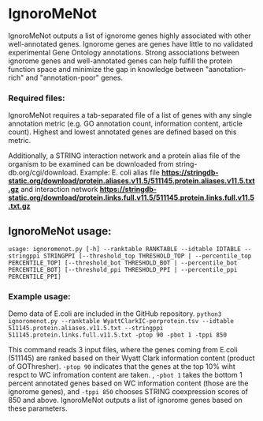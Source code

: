 # IgnoroMeNot
IgnoroMeNot outputs a list of ignorome genes highly associated with other well-annotated genes. Ignorome genes are genes have little to no validated experimental Gene Ontology annotations. Strong associations between ignorome genes and well-annotated genes can help fulfill the protein function space and minimize the gap in knowledge between "aanotation-rich" and "annotation-poor" genes.

### Required files:
IgnoroMeNot requires a tab-separated file of a list of genes with any single annotation metric (e.g. GO annotation count, information content, article count). Highest and lowest annotated genes are defined based on this metric.

Additionally, a STRING interaction network and a protein alias file of the organism to be examined can be downloaded from string-db.org/cgi/download. Example: E. coli alias file __https://stringdb-static.org/download/protein.aliases.v11.5/511145.protein.aliases.v11.5.txt.gz__ and interaction network __https://stringdb-static.org/download/protein.links.full.v11.5/511145.protein.links.full.v11.5.txt.gz__

## IgnoroMeNot usage:
``usage: ignoromenot.py [-h] --ranktable RANKTABLE --idtable IDTABLE --stringppi STRINGPPI
                      [--threshold_top THRESHOLD_TOP | --percentile_top PERCENTILE_TOP]
                      [--threshold_bot THRESHOLD_BOT | --percentile_bot PERCENTILE_BOT]
                      [--threshold_ppi THRESHOLD_PPI | --percentile_ppi PERCENTILE_PPI] ``

### Example usage:
Demo data of E.coli are included in the GitHub repository.
``python3 ignoromenot.py --ranktable WyattClarkIC-perprotein.tsv --idtable 511145.protein.aliases.v11.5.txt --stringppi 511145.protein.links.full.v11.5.txt -ptop 90 -pbot 1 -tppi 850``

This command reads 3 input files, where the genes coming from E.coli (511145) are ranked based on their Wyatt Clark information content (product of GOThresher). ``-ptop 90`` indicates that the genes at the top 10% wiht respct to WC infromation content are taken. ,
``-pbot 1`` takes the bottom 1 percent annotated genes based on WC information content (those are the ignorome genes), and ``-tppi 850`` chooses STRING coexpression scores of 850 and above.
IgnoroMeNot outputs a list of ignorome genes based on these parameters.
